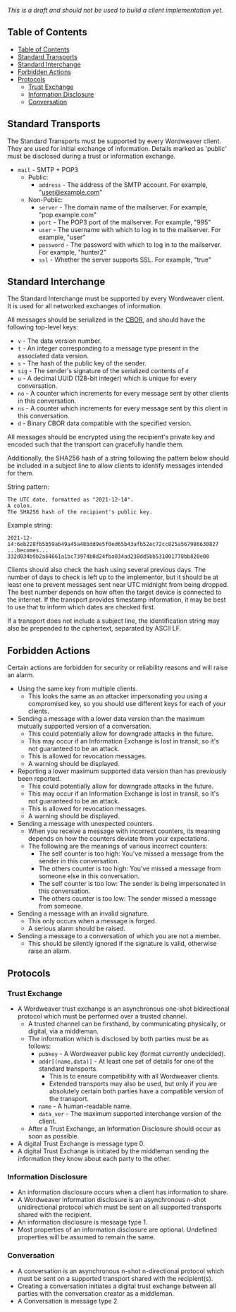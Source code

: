 *This is a draft and should not be used to build a client implementation yet.*

## Table of Contents

- [Table of Contents](#table-of-contents)
- [Standard Transports](#standard-transports)
- [Standard Interchange](#standard-interchange)
- [Forbidden Actions](#forbidden-actions)
- [Protocols](#protocols)
  - [Trust Exchange](#trust-exchange)
  - [Information Disclosure](#information-disclosure)
  - [Conversation](#conversation)

## Standard Transports

The Standard Transports must be supported by every Wordweaver client. They are used for initial exchange of information. Details marked as 'public' must be disclosed during a trust or information exchange.

* `mail` - SMTP + POP3
  * Public:
    * `address` - The address of the SMTP account. For example, "user@example.com"
  * Non-Public:
    * `server` - The domain name of the mailserver. For example, "pop.example.com"
    * `port` - The POP3 port of the mailserver. For example, "995"
    * `user` - The username with which to log in to the mailserver. For example, "user"
    * `password` - The password with which to log in to the mailserver. For example, "hunter2"
    * `ssl` - Whether the server supports SSL. For example, "true"

## Standard Interchange

The Standard Interchange must be supported by every Wordweaver client. It is used for all networked exchanges of information.

All messages should be serialized in the [CBOR](https://cbor.io/), and should have the following top-level keys:

* `v` - The data version number.
* `t` - An integer corresponding to a message type present in the associated data version.
* `s` - The hash of the public key of the sender.
* `sig` - The sender's signature of the serialized contents of `d`
* `u` - A decimal UUID (128-bit integer) which is unique for every conversation.
* `no` - A counter which increments for every message sent by other clients in this conversation.
* `ns` - A counter which increments for every message sent by this client in this conversation.
* `d` - Binary CBOR data compatible with the specified version.

All messages should be encrypted using the recipient's private key and encoded such that the transport can gracefully handle them.

Additionally, the SHA256 hash of a string following the pattern below should be included in a subject line to allow clients to identify messages intended for them.

String pattern:
```
The UTC date, formatted as "2021-12-14".
A colon.
The SHA256 hash of the recipient's public key.
```

Example string:
```
2021-12-14:6eb228fb5b59ab49a45a48bdd9e5f0ed65b43afb52ec72cc825a567986630827
...becomes...
332d034b9b2a64661a1bc73974b0d24fba034ad238dd5bb531001778bb820e08
```

Clients should also check the hash using several previous days. The number of days to check is left up to the implementor, but it should be at least one to prevent messages sent near UTC midnight from being dropped. The best number depends on how often the target device is connected to the internet. If the transport provides timestamp information, it may be best to use that to inform which dates are checked first.

If a transport does not include a subject line, the identification string may also be prepended to the ciphertext, separated by ASCII LF.

## Forbidden Actions

Certain actions are forbidden for security or reliability reasons and will raise an alarm.

* Using the same key from multiple clients.
  * This looks the same as an attacker impersonating you using a compromised key, so you should use different keys for each of your clients.
* Sending a message with a lower data version than the maximum mutually supported version of a conversation.
  * This could potentially allow for downgrade attacks in the future.
  * This may occur if an Information Exchange is lost in transit, so it's not guaranteed to be an attack.
  * This is allowed for revocation messages.
  * A warning should be displayed.
* Reporting a lower maximum supported data version than has previously been reported.
  * This could potentially allow for downgrade attacks in the future.
  * This may occur if an Information Exchange is lost in transit, so it's not guaranteed to be an attack.
  * This is allowed for revocation messages.
  * A warning should be displayed.
* Sending a message with unexpected counters.
  * When you receive a message with incorrect counters, its meaning depends on how the counters deviate from your expectations.
  * The following are the meanings of various incorrect counters:
    * The self counter is too high: You've missed a message from the sender in this conversation.
    * The others counter is too high: You've missed a message from someone else in this conversation.
    * The self counter is too low: The sender is being impersonated in this conversation.
    * The others counter is too low: The sender missed a message from someone.
* Sending a message with an invalid signature.
  * This only occurs when a message is forged.
  * A serious alarm should be raised.
* Sending a message to a conversation of which you are not a member.
  * This should be silently ignored if the signature is valid, otherwise raise an alarm.

## Protocols

### Trust Exchange

* A Wordweaver trust exchange is an asynchronous one-shot bidirectional protocol which must be performed over a trusted channel.
  * A trusted channel can be firsthand, by communicating physically, or digital, via a middleman.
  * The information which is disclosed by both parties must be as follows:
    * `pubkey` - A Wordweaver public key (format currently undecided).
    * `addr[(name,data)]` - At least one set of details for one of the standard transports.
      * This is to ensure compatibility with all Wordweaver clients.
      * Extended transports may also be used, but only if you are absolutely certain both parties have a compatible version of the transport.
    * `name` - A human-readable name.
    * `data_ver` - The maximum supported interchange version of the client.
  * After a Trust Exchange, an Information Disclosure should occur as soon as possible.
* A digital Trust Exchange is message type 0.
* A digital Trust Exchange is initiated by the middleman sending the information they know about each party to the other.

### Information Disclosure

* An information disclosure occurs when a client has information to share.
* A Wordweaver information disclosure is an asynchronous n-shot unidirectional protocol which must be sent on all supported transports shared with the recipient.
* An information disclosure is message type 1.
* Most properties of an information disclosure are optional. Undefined properties will be assumed to remain the same.

### Conversation

* A conversation is an asynchronous n-shot n-directional protocol which must be sent on a supported transport shared with the recipient(s).
* Creating a conversation initiates a digital trust exchange between all parties with the conversation creator as a middleman.
* A Conversation is message type 2.